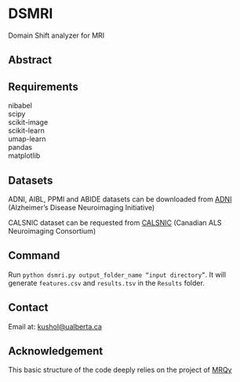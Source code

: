 # DSMRI
Domain Shift analyzer for MRI

## Abstract



## Requirements
nibabel  
scipy  
scikit-image  
scikit-learn  
umap-learn  
pandas  
matplotlib


## Datasets
ADNI, AIBL, PPMI and ABIDE datasets can be downloaded from [ADNI](http://adni.loni.usc.edu/) (Alzheimer’s Disease Neuroimaging Initiative)

CALSNIC dataset can be requested from [CALSNIC](https://calsnic.org/) (Canadian ALS Neuroimaging Consortium)


## Command
Run `python dsmri.py output_folder_name “input directory”`. It will generate `features.csv` and `results.tsv` in the `Results` folder.



## Contact
Email at: kushol@ualberta.ca

## Acknowledgement
This basic structure of the code deeply relies on the project of [MRQy](https://github.com/ccipd/MRQy)



